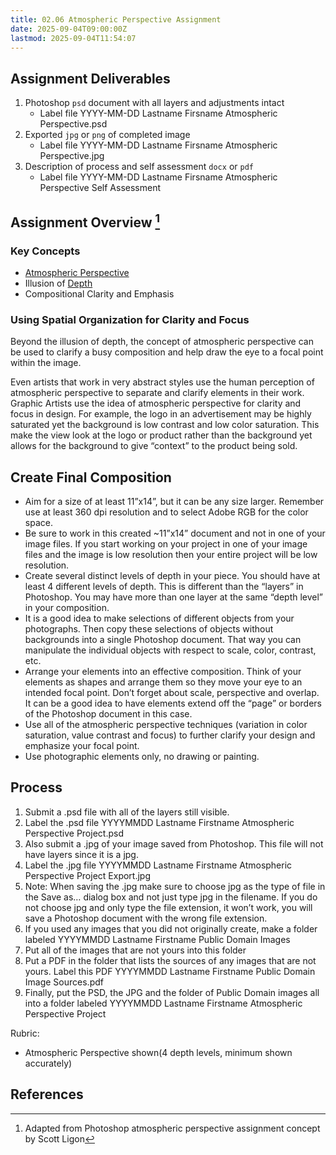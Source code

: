 ```yaml
---
title: 02.06 Atmospheric Perspective Assignment
date: 2025-09-04T09:00:00Z
lastmod: 2025-09-04T11:54:07
---
```


## Assignment Deliverables

1. Photoshop `psd` document with all layers and adjustments intact
   - Label file YYYY-MM-DD Lastname Firsname Atmospheric Perspective.psd
2. Exported `jpg` or `png` of completed image
   - Label file YYYY-MM-DD Lastname Firsname Atmospheric Perspective.jpg
3. Description of process and self assessment `docx` or `pdf`
   - Label file YYYY-MM-DD Lastname Firsname Atmospheric Perspective Self Assessment

## Assignment Overview [^ligon]

### Key Concepts

- [Atmospheric Perspective](./02-01-atmospheric-perspective.md)
- Illusion of [Depth](./02-02-depth.md)
- Compositional Clarity and Emphasis

### Using Spatial Organization for Clarity and Focus

Beyond the illusion of depth, the concept of atmospheric perspective can be used to clarify a busy composition and help draw the eye to a focal point within the image.

Even artists that work in very abstract styles use the human perception of atmospheric perspective to separate and clarify elements in their work. Graphic Artists use the idea of atmospheric perspective for clarity and focus in design. For example, the logo in an advertisement may be highly saturated yet the background is low contrast and low color saturation. This make the view look at the logo or product rather than the background yet allows for the background to give “context” to the product being sold.

## Create Final Composition

- Aim for a size of at least 11”x14”, but it can be any size larger. Remember use at least 360 dpi resolution and to select Adobe RGB for the color space.
- Be sure to work in this created ~11”x14” document and not in one of your image files. If you start working on your project in one of your image files and the image is low resolution then your entire project will be low resolution.
- Create several distinct levels of depth in your piece. You should have at least 4 different levels of depth. This is different than the “layers” in Photoshop. You may have more than one layer at the same “depth level” in your composition.
- It is a good idea to make selections of different objects from your photographs. Then copy these selections of objects without backgrounds into a single Photoshop document. That way you can manipulate the individual objects with respect to scale, color, contrast, etc.
- Arrange your elements into an effective composition. Think of your elements as shapes and arrange them so they move your eye to an intended focal point. Don’t forget about scale, perspective and overlap. It can be a good idea to have elements extend off the “page” or borders of the Photoshop document in this case.
- Use all of the atmospheric perspective techniques (variation in color saturation, value contrast and focus) to further clarify your design and emphasize your focal point.
- Use photographic elements only, no drawing or painting.

## Process

1. Submit a .psd file with all of the layers still visible.
2. Label the .psd file YYYYMMDD Lastname Firstname Atmospheric Perspective Project.psd
3. Also submit a .jpg of your image saved from Photoshop. This file will not have layers since it is a jpg.
4. Label the .jpg file YYYYMMDD Lastname Firstname Atmospheric Perspective Project Export.jpg
5. Note: When saving the .jpg make sure to choose jpg as the type of file in the Save as… dialog box and not just type jpg in the filename. If you do not choose jpg and only type the file extension, it won’t work, you will save a Photoshop document with the wrong file extension.
6. If you used any images that you did not originally create, make a folder labeled YYYYMMDD Lastname Firstname Public Domain Images
7. Put all of the images that are not yours into this folder
8. Put a PDF in the folder that lists the sources of any images that are not yours. Label this PDF YYYYMMDD Lastname Firstname Public Domain Image Sources.pdf
9. Finally, put the PSD, the JPG and the folder of Public Domain images all into a folder labeled YYYYMMDD Lastname Firstname Atmospheric Perspective Project

Rubric:

- Atmospheric Perspective shown(4 depth levels, minimum shown accurately)

## References

[^ligon]: Adapted from Photoshop atmospheric perspective assignment concept by Scott Ligon
